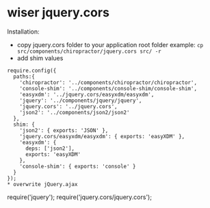 wiser jquery.cors
=================

Installation:

* copy jquery.cors folder to your application root folder
  example:
  `cp src/components/chiropractor/jquery.cors src/ -r`
* add shim values
```
require.config({
  paths:{
    'chiropractor': '../components/chiropractor/chiropractor',
    'console-shim': '../components/console-shim/console-shim',
    'easyxdm': '../jquery.cors/easyxdm/easyxdm',
    'jquery': '../components/jquery/jquery',
    'jquery.cors': '../jquery.cors',
    'json2': '../components/json2/json2'
  },
  shim: {
    'json2': { exports: 'JSON' },
    'jquery.cors/easyxdm/easyxdm': { exports: 'easyXDM' },
    'easyxdm': {
      deps: ['json2'],
      exports: 'easyXDM'
    },
    'console-shim': { exports: 'console' }
  }
});
* overwrite jQuery.ajax
```
require('jquery');
require('jquery.cors/jquery.cors');
```
